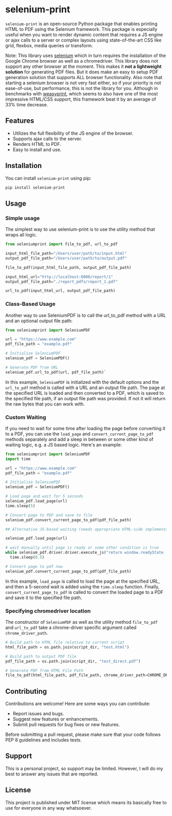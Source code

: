 # selenium-print

`selenium-print` is an open-source Python package that enables printing HTML to PDF using the Selenium framework. This package is especially useful when you want to render dynamic content that requires a JS engine or ajax calls to a server or complex layouts using state-of-the-art CSS like grid, flexbox, media queries or transform.

Note: This library uses [selenium](https://github.com/SeleniumHQ/selenium) which in turn requires the installation of the Google Chrome browser as well as a chromedriver. This library does not support any other browser at the moment. This makes it **not a lightweight solution** for generating PDF files. But it does make an easy to setup PDF generation solution that supports ALL browser functionality. Also note that starting a selenium browser is not very fast either, so if your priority is not ease-of-use, but performance, this is not the library for you. Although in benchmarks with [weasyprint](https://github.com/Kozea/WeasyPrint), which seems to also have one of the most impressive HTML/CSS support, this framework beat it by an average of 33% time decrease.

## Features

- Utilizes the full flexibility of the JS engine of the browser.
- Supports ajax calls to the server.
- Renders HTML to PDF.
- Easy to install and use.

## Installation

You can install `selenium-print` using pip:

```bash
pip install selenium-print
```

## Usage

### Simple usage

The simplest way to use selenium-print is to use the utility method that wraps all logic.

```python
from seleniumprint import file_to_pdf, url_to_pdf

input_html_file_path="/Users/user/path/to/input.html"
output_pdf_file_path="/Users/user/path/to/output.pdf"

file_to_pdf(input_html_file_path, output_pdf_file_path)

input_html_url="http://localhost:8000/report/1"
output_pdf_file_path="./report_pdfs/report_1.pdf"

url_to_pdf(input_html_url, output_pdf_file_path)
```

### Class-Based Usage

Another way to use SeleniumPDF is to call the url_to_pdf method with a URL and an optional output file path:

```python
from seleniumprint import SeleniumPDF

url = "https://www.example.com"
pdf_file_path = "example.pdf"

# Initialize SeleniumPDF
selenium_pdf = SeleniumPDF()

# Generate PDF from URL
selenium_pdf.url_to_pdf(url, pdf_file_path)`
```

In this example, `SeleniumPDF` is initialized with the default options and the `url_to_pdf` method is called with a URL and an output file path. The page at the specified URL is loaded and then converted to a PDF, which is saved to the specified file path, if an output file path was provided. If not it will return the raw bytes that you can work with.

### Custom Waiting

If you need to wait for some time after loading the page before converting it to a PDF, you can use the `load_page` and `convert_current_page_to_pdf` methods separately and add a sleep in between or some other kind of waiting logic, e.g. a JS based logic. Here's an example:

```python
from seleniumprint import SeleniumPDF
import time

url = "https://www.example.com"
pdf_file_path = "example.pdf"

# Initialize SeleniumPDF
selenium_pdf = SeleniumPDF()

# Load page and wait for 5 seconds
selenium_pdf.load_page(url)
time.sleep(5)

# Convert page to PDF and save to file
selenium_pdf.convert_current_page_to_pdf(pdf_file_path)

## Alternative JS-based waiting (needs appropriate HTML-side implementation)

selenium_pdf.load_page(url)

# wait manually until page is ready or some other condition is true
while selenium_pdf.driver.driver.execute_js("return window.readyState !== 'complete'"):
  time.sleep(0.5)

# Convert page to pdf now
selenium_pdf.convert_current_page_to_pdf(pdf_file_path)

```

In this example, `load_page` is called to load the page at the specified URL, and then a 5-second wait is added using the `time.sleep` function. Finally, `convert_current_page_to_pdf` is called to convert the loaded page to a PDF and save it to the specified file path.

### Specifying chromedriver location

The constructor of `SeleniumPDF` as well as the utility method `file_to_pdf` and `url_to_pdf` take a chrome-driver specific argument called `chrome_driver_path`.

```python
# Build path to HTML file relative to current script
html_file_path = os.path.join(script_dir, "test.html")

# Build path to output PDF file
pdf_file_path = os.path.join(script_dir, "test_direct.pdf")

# Generate PDF from HTML File Path
file_to_pdf(html_file_path, pdf_file_path, chrome_driver_path=CHROME_DRIVER_PATH)
```

## Contributing

Contributions are welcome! Here are some ways you can contribute:

- Report issues and bugs.
- Suggest new features or enhancements.
- Submit pull requests for bug fixes or new features.

Before submitting a pull request, please make sure that your code follows PEP 8 guidelines and includes tests.

## Support

This is a personal project, so support may be limited. However, I will do my best to answer any issues that are reported.

## License

This project is published under MIT license which means its basically free to use for everyone in any way whatsoever.

